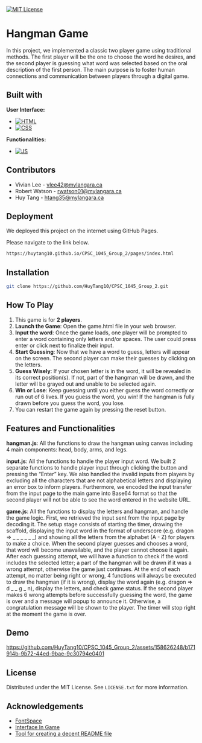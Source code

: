 
[![MIT License](https://img.shields.io/badge/License-MIT-green.svg)](https://choosealicense.com/licenses/mit/)


# Hangman Game

In this project, we implemented a classic two player game using traditional methods. The first player will be the one to choose the word he desires, and the second player is guessing what word was selected based on the oral description of the first person. The main purpose is to foster human connections and communication between players through a digital game.


## Built with

**User Interface:** 
* [![HTML]][HTML-url]
* [![CSS]][CSS-url]

**Functionalities:**
* [![JS]][JS-url]

[HTML]: https://img.shields.io/badge/html-%23E34F26?style=for-the-badge&logo=html5&logoColor=white
[HTML-url]: https://developer.mozilla.org/en-US/docs/Learn/Getting_started_with_the_web/HTML_basics
[CSS]: https://img.shields.io/badge/css-%231572B6?style=for-the-badge&logo=css3&logoColor=white
[CSS-url]: https://developer.mozilla.org/en-US/docs/Web/CSS
[JS]: https://img.shields.io/badge/JavaScript-%23F7DF1E?style=for-the-badge&logo=javascript&logoColor=black
[JS-url]: https://www.javascript.com/


## Contributors

* Vivian Lee - vlee42@mylangara.ca 
* Robert Watson - rwatson01@mylangara.ca
* Huy Tang - htang35@mylangara.ca


## Deployment

We deployed this project on the internet using GitHub Pages.

Please navigate to the link below.

```bash
https://huytang10.github.io/CPSC_1045_Group_2/pages/index.html
```


## Installation

```bash
git clone https://github.com/HuyTang10/CPSC_1045_Group_2.git
```


## How To Play

1.	This game is for **2 players**. 
2.	**Launch the Game**: Open the game.html file in your web browser.
3.	**Input the word**: Once the game loads, one player will be prompted to enter a word containing only letters and/or spaces. The user could press enter or click next to finalize their input.
4.	**Start Guessing**: Now that we have a word to guess, letters will appear on the screen. The second player can make their guesses by clicking on the letters.
5.	**Guess Wisely**: If your chosen letter is in the word, it will be revealed in its correct position(s). If not, part of the hangman will be drawn, and the letter will be grayed out and unable to be selected again.
6.	**Win or Lose**: Keep guessing until you either guess the word correctly or run out of 6 lives. If you guess the word, you win! If the hangman is fully drawn before you guess the word, you lose.
7.	You can restart the game again by pressing the reset button.


## Features and Functionalities
**hangman.js**: All the functions to draw the hangman using canvas including 4 main components: head, body, arms, and legs.

**input.js**: All the functions to handle the player input word. We built 2 separate functions to handle player input through clicking the button and pressing the “Enter” key. We also handled the invalid inputs from players by excluding all the characters that are not alphabetical letters and displaying an error box to inform players. Furthermore, we encoded the input transfer from the input page to the main game into Base64 format so that the second player will not be able to see the word entered in the website URL.

**game.js**: All the functions to display the letters and hangman, and handle the game logic. First, we retrieved the input sent from the input page by decoding it. The setup stage consists of starting the timer, drawing the scaffold, displaying the input word in the format of underscore (e.g. dragon => _ _ _ _ _ _) and showing all the letters from the alphabet (A - Z) for players to make a choice. When the second player guesses and chooses a word, that word will become unavailable, and the player cannot choose it again. After each guessing attempt, we will have a function to check if the word includes the selected letter; a part of the hangman will be drawn if it was a wrong attempt, otherwise the game just continues. At the end of each attempt, no matter being right or wrong, 4 functions will always be executed to draw the hangman (if it is wrong), display the word again (e.g. dragon => d _ _ g _ n), display the letters, and check game status. If the second player makes 6 wrong attempts before successfully guessing the word, the game is over and a message will popup to announce it. Otherwise, a congratulation message will be shown to the player. The timer will stop right at the moment the game is over.


## Demo

https://github.com/HuyTang10/CPSC_1045_Group_2/assets/158626248/b171914b-9b72-44ed-9bae-9c30794e0401


## License

Distributed under the MIT License. See `LICENSE.txt` for more information.


## Acknowledgements

* [FontSpace](https://www.fontspace.com/)
* [Interface In Game](https://interfaceingame.com/)
* [Tool for creating a decent README file](https://readme.so/)
